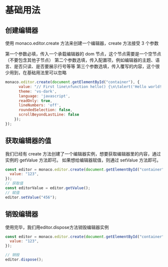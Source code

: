 # 基础用法

## 创建编辑器

使用 monaco.editor.create 方法来创建一个编辑器，create 方法接受 3 个参数

第一个参数必填，传入一个承载编辑器的 dom 节点，这个节点需要是一个空节点（不要包含其他子节点）
第二个参数选填，传入配置项，例如编辑器的主题、语言、是否只读、是否要展示行号等等
第三个参数选填，传入覆写的内容，这个很少用到，在基础用法里可以忽略

```js
monaco.editor.create(document.getElementById("container"), {
      value: "// First line\nfunction hello() {\n\talert('Hello world!');\n}\n// Last line",
      theme: 'vs-dark',
      language: 'javascript',
      readOnly: true,
      lineNumbers: 'off',
      roundedSelection: false,
      scrollBeyondLastLine: false
    });
});
```

<DemoBlock>
    <ThemeEditor/>
</DemoBlock>

## 获取编辑器的值

我们已经有 create 方法创建了一个编辑器实例，想要获取编辑器里的内容，通过实例的 getValue 方法即可。 如果想给编辑器赋值，则通过 setValue 方法即可。

```js
const editor = monaco.editor.create(document.getElementById("container"), {
  value: "123",
});
// 获取值
const editorValue = editor.getValue();
// 赋值
editor.setValue("456");
```

<DemoBlock>
    <GetSetValue/>
</DemoBlock>


## 销毁编辑器
使用完毕，我们用editor.dispose方法销毁编辑器实例

``` js
const editor = monaco.editor.create(document.getElementById("container"), {
  value: "123",
});

// 销毁
editor.dispose();
```